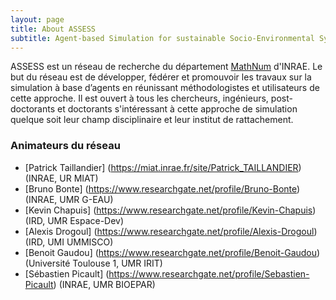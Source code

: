 ```yaml
---
layout: page
title: About ASSESS
subtitle: Agent-based Simulation for sustainable Socio-Environmental SystemS
---
```


ASSESS est un réseau de recherche du département [MathNum](https://www.inrae.fr/departements/mathnum) d'INRAE.
Le but du réseau est de développer, fédérer et promouvoir les travaux sur la simulation à base d’agents en réunissant méthodologistes et utilisateurs de cette approche. Il est ouvert à tous les chercheurs, ingénieurs, post-doctorants et doctorants s'intéressant à cette approche de simulation quelque soit leur champ disciplinaire et leur institut de rattachement. 

### Animateurs du réseau
* [Patrick Taillandier] (https://miat.inrae.fr/site/Patrick_TAILLANDIER) (INRAE, UR MIAT)
* [Bruno Bonte] (https://www.researchgate.net/profile/Bruno-Bonte) (INRAE, UMR G-EAU) 
* [Kevin Chapuis] (https://www.researchgate.net/profile/Kevin-Chapuis) (IRD, UMR Espace-Dev) 
* [Alexis Drogoul] (https://www.researchgate.net/profile/Alexis-Drogoul) (IRD, UMI UMMISCO) 
* [Benoit Gaudou] (https://www.researchgate.net/profile/Benoit-Gaudou) (Université Toulouse 1, UMR IRIT)
* [Sébastien Picault] (https://www.researchgate.net/profile/Sebastien-Picault) (INRAE, UMR BIOEPAR)
